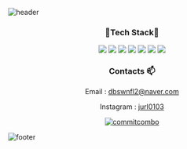 ![header](https://capsule-render.vercel.app/api?type=waving&color=gradient&height=300&section=header&text=JurlYoon&fontSize=90&animation=scaleIn)



<div align=center>
  
  
### 🔧Tech Stack🔧
  
  
<img src="https://img.shields.io/badge/-Python-3766AB?style=round-square&logo=Python&logoColor=white"/> 
<img src="https://img.shields.io/badge/-Java-007396?style=round-square&logo=Java&logoColor=white"/>
<img src="https://img.shields.io/badge/MySQL-4479A1?style=round-square&logo=MySQL&logoColor=white"/> 
<img src="https://img.shields.io/badge/Spring-6DB33F?style=round-square&logo=Spring&logoColor=white"/> 
<img src="https://img.shields.io/badge/Docker-2496ED?style=round-square&logo=Docker&logoColor=white"/>  
<img src="https://img.shields.io/badge/Android-3DDC84?style=round-square&logo=Android&logoColor=white"/>
<img src="https://img.shields.io/badge/C-A8B9CC?style=round-square&logo=C&logoColor=white"/> 
  
  
  
  
### Contacts 📫

Email : dbswnfl2@naver.com
  
Instagram : [jurl0103](https://www.instagram.com/jurl0103)
  
  
  
[![commitcombo](http://commitcombo.com/get?user={jurlring}&theme={DeepOcean-mini})](https://github.com/devxb/CommitCombo)



</div>


![footer](https://capsule-render.vercel.app/api?type=waving&color=gradient&height=150&section=footer)

<!--
**jurlring/jurlring** is a ✨ _special_ ✨ repository because its `README.md` (this file) appears on your GitHub profile.

Here are some ideas to get you started:

- 🔭 I’m currently working on ...
- 🌱 I’m currently learning ...
- 👯 I’m looking to collaborate on ...
- 🤔 I’m looking for help with ...
- 💬 Ask me about ...
- 📫 How to reach me: ...
- 😄 Pronouns: ...
- ⚡ Fun fact: ...
-->
